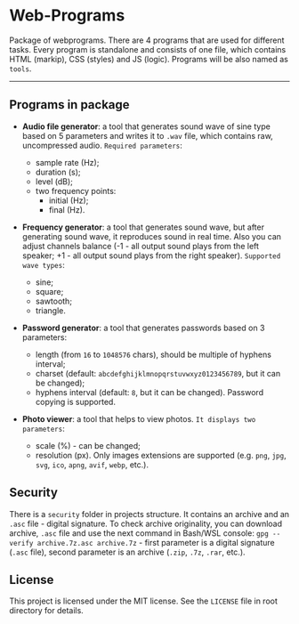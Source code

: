 # Web-Programs

Package of webprograms. There are 4 programs that are used for different tasks. Every program is standalone and consists of one file, which contains HTML (markip), CSS (styles) and JS (logic). Programs will be also named as `tools`.

---

## Programs in package

- **Audio file generator**: a tool that generates sound wave of sine type based on 5 parameters and writes it to `.wav` file, which contains raw, uncompressed audio. `Required parameters`:
    - sample rate (Hz);
    - duration (s);
    - level (dB);
    - two frequency points:
        - initial (Hz);
        - final (Hz).

- **Frequency generator**: a tool that generates sound wave, but after generating sound wave, it reproduces sound in real time. Also you can adjust channels balance (-1 - all output sound plays from the left speaker; +1 - all output sound plays from the right speaker). `Supported wave types`:
    - sine;
    - square;
    - sawtooth;
    - triangle.

- **Password generator**: a tool that generates passwords based on 3 parameters:
    - length (from `16` to `1048576` chars), should be multiple of hyphens interval;
    - charset (default: `abcdefghijklmnopqrstuvwxyz0123456789`, but it can be changed);
    - hyphens interval (default: `8`, but it can be changed). 
Password copying is supported.

- **Photo viewer**: a tool that helps to view photos. `It displays two parameters`:
    - scale (%) - can be changed;
    - resolution (px). 
Only images extensions are supported (e.g. `png`, `jpg`, `svg`, `ico`, `apng`, `avif`, `webp`, etc.).

## Security

There is a `security` folder in projects structure. It contains an archive and an `.asc` file - digital signature. To check archive originality, you can download archive, `.asc` file and use the next command in Bash/WSL console: `gpg --verify archive.7z.asc archive.7z` - first parameter is a digital signature (`.asc` file), second parameter is an archive (`.zip`, `.7z`, `.rar`, etc.).

## License

This project is licensed under the MIT license. See the `LICENSE` file in root directory for details.